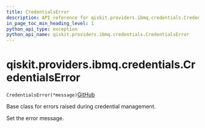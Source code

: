 ```yaml
---
title: CredentialsError
description: API reference for qiskit.providers.ibmq.credentials.CredentialsError
in_page_toc_min_heading_level: 1
python_api_type: exception
python_api_name: qiskit.providers.ibmq.credentials.CredentialsError
---
```


# qiskit.providers.ibmq.credentials.CredentialsError

<span id="qiskit.providers.ibmq.credentials.CredentialsError" />

`CredentialsError(*message)`[GitHub](https://github.com/qiskit/qiskit/tree/stable/0.39/qiskit/providers/ibmq/credentials/exceptions.py "view source code")

Base class for errors raised during credential management.

Set the error message.

